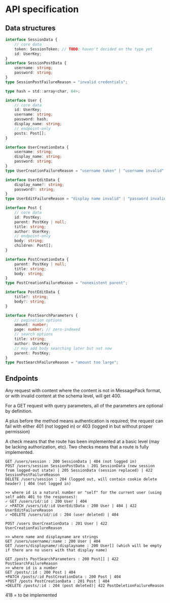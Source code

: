 # API specification

## Data structures

```ts
interface SessionData {
	// core data
	token: SessionToken; // TODO: haven't decided on the type yet
	id: UserKey;
}
interface SessionPostData {
	username: string;
	password: string;
}
type SessionPostFailureReason = "invalid credentials";

type hash = std::array<char, 64>;

interface User {
	// core data
	id: UserKey;
	username: string;
	password: hash;
	display_name: string;
	// endpoint-only
	posts: Post[];
}

interface UserCreationData {
	username: string;
	display_name: string;
	password: string;
}
type UserCreationFailureReason = "username taken" | "username invalid" | "display name invalid" | "password invalid";

interface UserEditData {
	display_name?: string;
	password?: string;
}
type UserEditFailureReason = "display name invalid" | "password invalid";

interface Post {
	// core data
	id: PostKey;
	parent: PostKey | null;
	title: string;
	author: UserKey;
	// endpoint-only
	body: string;
	children: Post[];
}

interface PostCreationData {
	parent: PostKey | null;
	title: string;
	body: string;
}
type PostCreationFailureReason = "nonexistent parent";

interface PostEditData {
	title?: string;
	body?: string;
}

interface PostSearchParameters {
	// pagination options
	amount: number;
	page: number; // zero-indexed
	// search options
	title: string;
	author: UserKey;
	// may add body searching later but not now
	parent: PostKey;
}
type PostSearchFailureReason = "amount too large";
```

## Endpoints

Any request with content where the content is not in MessagePack format, or with invalid content at the schema level, will get 400.

For a GET request with query parameters, all of the parameters are optional by definition.

A plus before the method means authentication is required; the request can fail with either 401 (not logged in) or 403 (logged in but without proper permission)

A check means that the route has been implemented at a basic level (may be lacking authorization, etc). Two checks means that a route is fully implemented.

```
GET /users/session : 200 SessionData | 404 (not logged in)
POST /users/session SessionPostData : 201 SessionData (new session from logged-out state) | 205 SessionData (session replaced) | 422 SessionPostFailureReason
DELETE /users/session : 204 (logged out, will contain cookie delete header) | 404 (not logged in)

>> where id is a natural number or "self" for the current user (using self adds 401 to the responses):
✓ GET /users/id/:id : 200 User | 404
✓ +PATCH /users/id/:id UserEditData : 200 User | 404 | 422 UserEditFailureReason
✓ +DELETE /users/id/:id : 204 (user deleted) | 404

POST /users UserCreationData : 201 User | 422 UserCreationFailureReason

>> where name and displayname are strings
GET /users/username/:name : 200 User | 404
GET /users/displayname/:displayname : 200 User[] (which will be empty if there are no users with that display name)

GET /posts PostSearchParameters : 200 Post[] | 422 PostSearchFailureReason
>> where id is a number
GET /posts/:id : 200 Post | 404
+PATCH /posts/:id PostCreationData : 200 Post | 404
+POST /posts PostCreationData : 201 Post | 404
+DELETE /posts/:id : 204 (post deleted)| 422 PostDeletionFailureReason
```

418 = to be implemented
